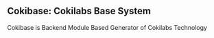 ## Cokibase: Cokilabs Base System
Cokibase is Backend Module Based Generator of Cokilabs Technology 
